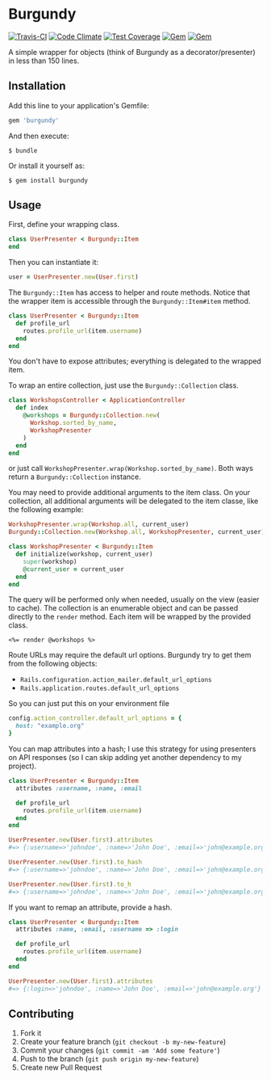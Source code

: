 # Burgundy

[![Travis-CI](https://travis-ci.org/fnando/burgundy.svg)](https://travis-ci.org/fnando/burgundy)
[![Code Climate](https://codeclimate.com/github/fnando/burgundy/badges/gpa.svg)](https://codeclimate.com/github/fnando/burgundy)
[![Test Coverage](https://codeclimate.com/github/fnando/burgundy/badges/coverage.svg)](https://codeclimate.com/github/fnando/burgundy/coverage)
[![Gem](https://img.shields.io/gem/v/burgundy.svg)](https://rubygems.org/gems/burgundy)
[![Gem](https://img.shields.io/gem/dt/burgundy.svg)](https://rubygems.org/gems/burgundy)

A simple wrapper for objects (think of Burgundy as a decorator/presenter) in less than 150 lines.

## Installation

Add this line to your application's Gemfile:

```ruby
gem 'burgundy'
```

And then execute:

```console
$ bundle
```

Or install it yourself as:

```console
$ gem install burgundy
```

## Usage

First, define your wrapping class.

```ruby
class UserPresenter < Burgundy::Item
end
```

Then you can instantiate it:

```ruby
user = UserPresenter.new(User.first)
```

The `Burgundy::Item` has access to helper and route methods. Notice that the wrapper item is accessible through the `Burgundy::Item#item` method.

```ruby
class UserPresenter < Burgundy::Item
  def profile_url
    routes.profile_url(item.username)
  end
end
```

You don't have to expose attributes; everything is delegated to the wrapped item.

To wrap an entire collection, just use the `Burgundy::Collection` class.

```ruby
class WorkshopsController < ApplicationController
  def index
    @workshops = Burgundy::Collection.new(
      Workshop.sorted_by_name,
      WorkshopPresenter
    )
  end
end
```

or just call `WorkshopPresenter.wrap(Workshop.sorted_by_name)`. Both ways return a `Burgundy::Collection` instance.

You may need to provide additional arguments to the item class. On your collection, all additional arguments will be delegated to the item classe, like the following example:

```ruby
WorkshopPresenter.wrap(Workshop.all, current_user)
Burgundy::Collection.new(Workshop.all, WorkshopPresenter, current_user)

class WorkshopPresenter < Burgundy::Item
  def initialize(workshop, current_user)
    super(workshop)
    @current_user = current_user
  end
end
```

The query will be performed only when needed, usually on the view (easier to cache). The collection is an enumerable object and can be passed directly to the `render` method. Each item will be wrapped by the provided class.

```erb
<%= render @workshops %>
```

Route URLs may require the default url options. Burgundy try to get them from the following objects:

* `Rails.configuration.action_mailer.default_url_options`
* `Rails.application.routes.default_url_options`

So you can just put this on your environment file

```ruby
config.action_controller.default_url_options = {
  host: "example.org"
}
```

You can map attributes into a hash; I use this strategy for using presenters on API responses (so I can skip adding yet another dependency to my project).

```ruby
class UserPresenter < Burgundy::Item
  attributes :username, :name, :email

  def profile_url
    routes.profile_url(item.username)
  end
end

UserPresenter.new(User.first).attributes
#=> {:username=>'johndoe', :name=>'John Doe', :email=>'john@example.org'}

UserPresenter.new(User.first).to_hash
#=> {:username=>'johndoe', :name=>'John Doe', :email=>'john@example.org'}

UserPresenter.new(User.first).to_h
#=> {:username=>'johndoe', :name=>'John Doe', :email=>'john@example.org'}
```

If you want to remap an attribute, provide a hash.

```ruby
class UserPresenter < Burgundy::Item
  attributes :name, :email, :username => :login

  def profile_url
    routes.profile_url(item.username)
  end
end

UserPresenter.new(User.first).attributes
#=> {:login=>'johndoe', :name=>'John Doe', :email=>'john@example.org'}
```

## Contributing

1. Fork it
2. Create your feature branch (`git checkout -b my-new-feature`)
3. Commit your changes (`git commit -am 'Add some feature'`)
4. Push to the branch (`git push origin my-new-feature`)
5. Create new Pull Request
